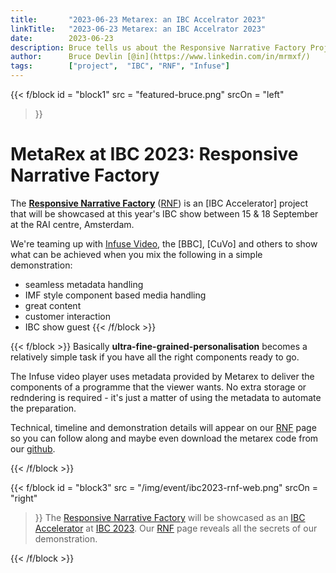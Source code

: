 ```yaml
---
title:       "2023-06-23 Metarex: an IBC Accelrator 2023"
linkTitle:   "2023-06-23 Metarex: an IBC Accelrator 2023"
date:        2023-06-23
description: Bruce tells us about the Responsive Narrative Factory Project for IBC 2023.
author:      Bruce Devlin [@in](https://www.linkedin.com/in/mrmxf/)
tags:        ["project",  "IBC", "RNF", "Infuse"]
---
```


<!-- ####################################################################### -->
{{< f/block
  id       = "block1"
  src      = "featured-bruce.png"
  srcOn    = "left"
>}}
# MetaRex at IBC 2023: Responsive Narrative Factory

The **[Responsive Narrative Factory]** ([RNF](/docs/ibc2023)) is an [IBC Accelerator] project that will
be showcased at this year's IBC show between 15 & 18 September at the RAI
centre, Amsterdam.

We're teaming up with [Infuse Video], the [BBC], [CuVo] and others to show what
can be achieved when you mix the following in a simple demonstration:

* seamless metadata handling
* IMF style component based media handling
* great content
* customer interaction
* IBC show guest
{{< /f/block >}}
<!-- ####################################################################### -->
{{< f/block  >}}
Basically **ultra-fine-grained-personalisation** becomes a relatively simple
task if you have all the right components ready to go.

The Infuse video player uses metadata provided by Metarex to deliver the
components of a programme that the viewer wants. No extra storage or redndering
is required - it's just a matter of using the metadata to automate the
preparation.

Technical, timeline and demonstration details will appear on our [RNF] page so
you can follow along and maybe even download the metarex code from our [github].

[Responsive Narrative Factory]: https://show.ibc.org/accelerator-media-innovation-programme/accelerator-project-responsive-narrative-factory
[RNF]:                          /docs/ibc2023/
{{< /f/block >}}
<!-- ####################################################################### -->
{{< f/block
  id       = "block3"
  src      = "/img/event/ibc2023-rnf-web.png"
  srcOn    = "right"
>}}
The [Responsive Narrative
Factory](https://show.ibc.org/accelerator-media-innovation-programme/accelerator-project-responsive-narrative-factory)
will be showcased as an [IBC
Accelerator](https://show.ibc.org/accelerator-media-innovation-programme) at
[IBC 2023](https://show.ibc.org/). Our [RNF](/docs/ibc2023/) page reveals all
the secrets of our demonstration.


[github]:                       https://github.com/metarex-media
[IBC]:                          https://show.ibc.org/
[Infuse Video]:                 https://www.infuse.video/
[MPTS2023]:                     /blog/2023/05/04/2023-05-04-metarex-mpts-2023-may-mega-update/
[RNF]:                          /docs/ibc2023/
{{< /f/block >}}